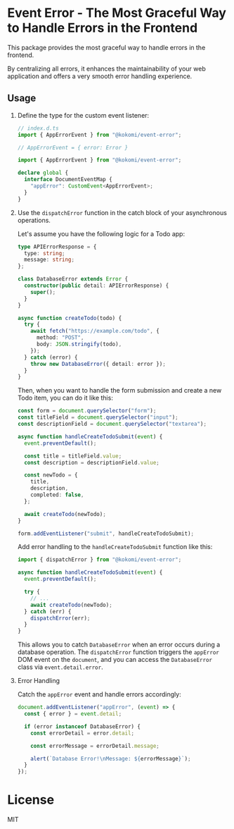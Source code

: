 # Event Error - The Most Graceful Way to Handle Errors in the Frontend

This package provides the most graceful way to handle errors in the frontend.

By centralizing all errors, it enhances the maintainability of your web
application and offers a very smooth error handling experience.

## Usage

1. Define the type for the custom event listener:

   ```ts
   // index.d.ts
   import { AppErrorEvent } from "@kokomi/event-error";

   // AppErrorEvent = { error: Error }
   
   import { AppErrorEvent } from "@kokomi/event-error";

   declare global {
     interface DocumentEventMap {
       "appError": CustomEvent<AppErrorEvent>;
     }
   }
   ```

2. Use the `dispatchError` function in the catch block of your asynchronous
   operations.

   Let's assume you have the following logic for a Todo app:

   ```ts
   type APIErrorResponse = {
     type: string;
     message: string;
   };

   class DatabaseError extends Error {
     constructor(public detail: APIErrorResponse) {
       super();
     }
   }

   async function createTodo(todo) {
     try {
       await fetch("https://example.com/todo", {
         method: "POST",
         body: JSON.stringify(todo),
       });
     } catch (error) {
       throw new DatabaseError({ detail: error });
     }
   }
   ```

   Then, when you want to handle the form submission and create a new Todo item,
   you can do it like this:

   ```ts
   const form = document.querySelector("form");
   const titleField = document.querySelector("input");
   const descriptionField = document.querySelector("textarea");

   async function handleCreateTodoSubmit(event) {
     event.preventDefault();

     const title = titleField.value;
     const description = descriptionField.value;

     const newTodo = {
       title,
       description,
       completed: false,
     };

     await createTodo(newTodo);
   }

   form.addEventListener("submit", handleCreateTodoSubmit);
   ```

   Add error handling to the `handleCreateTodoSubmit` function like this:

   ```ts
   import { dispatchError } from "@kokomi/event-error";

   async function handleCreateTodoSubmit(event) {
     event.preventDefault();

     try {
       // ...
       await createTodo(newTodo);
     } catch (err) {
       dispatchError(err);
     }
   }
   ```

   This allows you to catch `DatabaseError` when an error occurs during a
   database operation. The `dispatchError` function triggers the `appError` DOM
   event on the `document`, and you can access the `DatabaseError` class via
   `event.detail.error`.

3. Error Handling

   Catch the `appError` event and handle errors accordingly:

   ```ts
   document.addEventListener("appError", (event) => {
     const { error } = event.detail;

     if (error instanceof DatabaseError) {
       const errorDetail = error.detail;

       const errorMessage = errorDetail.message;

       alert(`Database Error!\nMessage: ${errorMessage}`);
     }
   });
   ```

# License

MIT

